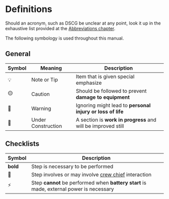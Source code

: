 # Definitions

Should an acronym, such as DSCG be unclear at any point, look it up in the
exhaustive list provided at the [Abbreviations chapter](../abbreviations.md).

The following symbology is used throughout this manual.

## General

| Symbol | Meaning            | Description                                                  |
| ------ | ------------------ | ------------------------------------------------------------ |
| 💡     | Note or Tip        | Item that is given special emphasize                         |
| 🟡     | Caution            | Should be followed to prevent **damage to equipment**        |
| 🔴     | Warning            | Ignoring might lead to **personal injury or loss of life**   |
| 🚧     | Under Construction | A section is **work in progress** and will be improved still |

<!-- ⚠️🚨 -->

## Checklists

| Symbol   | Description                                                                              |
| -------- | ---------------------------------------------------------------------------------------- |
| **bold** | Step is necessary to be performed                                                        |
| 🔧       | Step involves or may involve [crew chief](../crew_chief/overview.md) interaction         |
| ⚡       | Step **cannot** be performed when **battery start** is made, external power is necessary |
